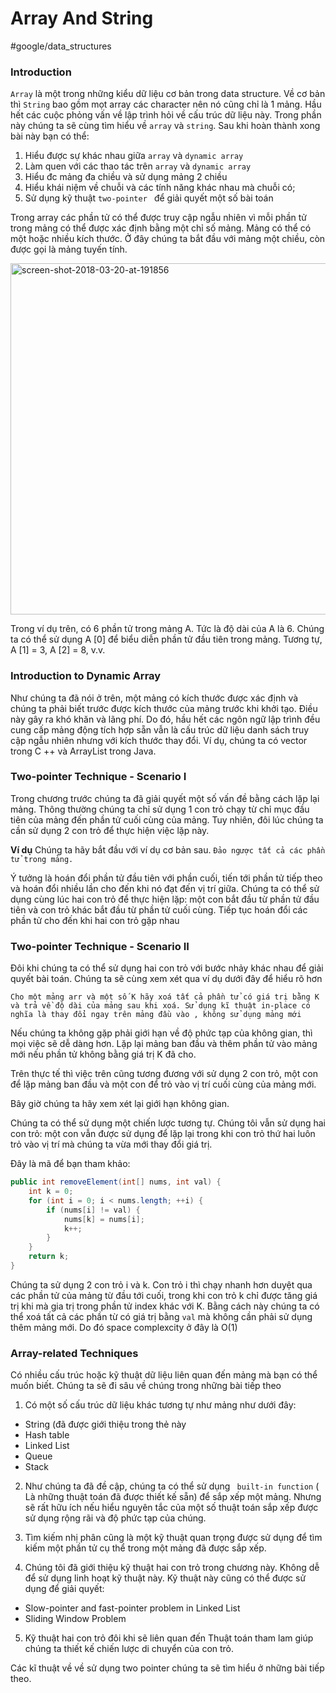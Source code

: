 # Array And String
#google/data_structures

### Introduction

`Array` là một trong những kiểu dữ liệu cơ bản trong data structure. Về cơ bản thì `String` bao gồm mọt array các character nên nó cũng chỉ là 1 mảng.  Hầu hết các cuộc phỏng vấn về lập trình hỏi về cấu trúc dữ liệu này.
Trong phần này chúng ta sẽ cùng tìm hiểu về `array` và `string`. Sau khi hoàn thành xong bài này bạn có thể:

1. Hiểu được sự khác nhau giữa `array` và `dynamic array`
2. Làm quen với các thao tác trên `array` và `dynamic array`
3. Hiểu đc mảng đa chiều và sử dụng mảng 2 chiều
4. Hiểu khái niệm về chuỗi và các tính năng khác nhau mà chuỗi có;
5. Sử dụng kỹ thuật `two-pointer ` để giải quyết một số bài toán

Trong array các phần tử có thể được truy cập ngẫu nhiên vì mỗi phần tử trong mảng có thể được xác định bằng một chỉ số mảng.
Mảng có thể có một hoặc nhiều kích thước. Ở đây chúng ta bắt đầu với mảng một chiều, còn được gọi là mảng tuyến tính.

<img width="562" alt="screen-shot-2018-03-20-at-191856" src="https://user-images.githubusercontent.com/14192303/113501067-bff60280-955d-11eb-98c5-71ea49b2192a.png">

 Trong ví dụ trên, có 6 phần tử trong mảng A. Tức là độ dài của A là 6. Chúng ta có thể sử dụng A [0] để biểu diễn phần tử đầu tiên trong mảng. Tương tự, A [1] = 3, A [2] = 8, v.v.
 
 ### Introduction to Dynamic Array
 
 Như chúng ta đã nói ở trên, một mảng có kích thước được xác định và chúng ta phải biết trước được kích thước của mảng trước khi khởi tạo. Điều này gây ra  khó khăn và lãng phí. Do đó, hầu hết các ngôn ngữ lập trình đều cung cấp mảng động tích hợp sẵn vẫn là cấu trúc dữ liệu danh sách truy cập ngẫu nhiên nhưng với kích thước thay đổi. Ví dụ, chúng ta có vector trong C ++ và ArrayList trong Java.
 
 ###  Two-pointer Technique - Scenario I
 
 Trong chương trước chúng ta đã giải quyết một số vấn đề bằng cách lặp lại mảng. Thông thường chúng ta chỉ sử dụng 1 con trỏ chạy từ chỉ mục đầu tiên của mảng đến phần tử cuối cùng của mảng. Tuy nhiên, đôi lúc chúng ta cần sử dụng 2 con trỏ để thực hiện việc lặp này.
 
**Ví dụ**
Chúng ta hãy bắt đầu với ví dụ cơ bản sau. 
`Đảo ngược tất cả các phần tử trong mảng.`

Ý tưởng là hoán đổi phần tử đầu tiên với phần cuối, tiến tới phần tử tiếp theo và hoán đổi nhiều lần cho đến khi nó đạt đến vị trí giữa. 
Chúng ta có thể sử dụng cùng lúc hai con trỏ để thực hiện lặp: một con bắt đầu từ phần tử đầu tiên và con trỏ khác bắt đầu từ phần tử cuối cùng. Tiếp tục hoán đổi các phần tử cho đến khi hai con trỏ gặp nhau

 ###  Two-pointer Technique - Scenario II
 
 Đôi khi chúng ta có thể sử dụng hai con trỏ với bước nhảy khác nhau để giải quyết bài toán.
 Chúng ta sẽ cùng xem xét qua ví dụ dưới đây để hiểu rõ hơn
 
 `Cho một mảng arr và một số K hãy xoá tất cả phần tử có giá trị bằng K và trả về độ dài của mảng sau khi xoá. Sử dụng kĩ thuật in-place có nghĩa là thay đổi ngay trên mảng đầu vào , không sử dụng mảng mới`
 
Nếu chúng ta không gặp phải giới hạn về độ phức tạp của không gian, thì mọi việc sẽ dễ dàng hơn. Lặp lại mảng ban đầu và thêm phần tử vào mảng mới nếu phần tử không bằng giá trị K đã cho.

Trên thực tế thì việc trên cũng tương đương với sử dụng 2 con trỏ, một con để lặp mảng ban đầu và một con để trỏ vào vị trí cuối cùng của mảng mới. 

Bây giờ chúng ta hãy xem xét lại giới hạn không gian.

Chúng ta có thể sử dụng một chiến lược tương tự. Chúng tôi vẫn sử dụng hai con trỏ: một con vẫn được sử dụng để lặp lại trong khi con trỏ thứ hai luôn trỏ vào vị trí mà chúng ta vừa mới thay đổi giá trị. 

Đây là mã để bạn tham khảo:

```java 
public int removeElement(int[] nums, int val) {
    int k = 0;
    for (int i = 0; i < nums.length; ++i) {
        if (nums[i] != val) {
            nums[k] = nums[i];
            k++;
        }
    }
    return k;
}
```

Chúng ta sử dụng 2 con trỏ i và k. Con trỏ i thì chạy nhanh hơn duyệt qua các phần tử của mảng từ đầu tới cuối, trong khi con trỏ k chỉ được tăng giá trị khi mà gia trị trong phần tử index khác với K. Bằng cách này chúng ta có thể xoá tất cả các phần từ có giá trị bằng `val` mà không cần phải sử dụng thêm mảng mới. Do đó space complexcity ở đây là O(1)


### Array-related Techniques

Có nhiều cấu trúc hoặc kỹ thuật dữ liệu liên quan đến mảng mà bạn có thể muốn biết. Chúng ta sẽ đi sâu về chúng trong những bài tiếp theo

1. Có một số cấu trúc dữ liệu khác tương tự như mảng như dưới đây:

- String (đã được giới thiệu trong thẻ này
- Hash table
- Linked List
- Queue
- Stack

2. Như chúng ta đã đề cập, chúng ta có thể sử dụng ` built-in function` ( Là những thuật toán đã được thiết kế sẵn) để sắp xếp một mảng. Nhưng sẽ rất hữu ích nếu hiểu nguyên tắc của một số thuật toán sắp xếp được sử dụng rộng rãi và độ phức tạp của chúng.

3. Tìm kiếm nhị phân cũng là một kỹ thuật quan trọng được sử dụng để tìm kiếm một phần tử cụ thể trong một mảng đã được sắp xếp.

4. Chúng tôi đã giới thiệu kỹ thuật hai con trỏ trong chương này. Không dễ để sử dụng linh hoạt kỹ thuật này. Kỹ thuật này cũng có thể được sử dụng để giải quyết:

- Slow-pointer and fast-pointer problem in Linked List
- Sliding Window Problem

5. Kỹ thuật hai con trỏ đôi khi sẽ liên quan đến Thuật toán tham lam giúp chúng ta thiết kế chiến lược di chuyển của con trỏ.

Các kĩ thuật về về sử dụng two pointer chúng ta sẽ tìm hiểu ở những bài tiếp theo.
